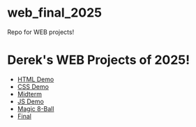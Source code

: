 # web_final_2025
Repo for WEB projects!
<h1>Derek's WEB Projects of 2025!</h1>
<ul>
  <li><a href="html_demo">HTML Demo</a></li>
  <li><a href="css_demo">CSS Demo</a></li>
  <li><a href="midterm">Midterm</a></li>
  <li><a href="js_demo">JS Demo</a></li>
  <li><a href="8ball">Magic 8-Ball</a></li>
  <li><a href="final">Final</a></li>
</ul>
